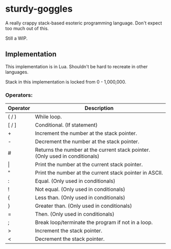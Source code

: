 # sturdy-goggles
A really crappy stack-based esoteric programming language. Don't expect too much out of this.

Still a WIP.

## Implementation
This implementation is in Lua. Shouldn't be hard to recreate in other languages.

Stack in this implementation is locked from 0 - 1,000,000.

### Operators:
| Operator | Description |
| -------- | ----------- |
| ( / )    | While loop.  |
| [ / ]    | Conditional. (If statement) |
| +        | Increment the number at the stack pointer. |
| -        | Decrement the number at the stack pointer. |
| #        | Returns the number at the current stack pointer. (Only used in conditionals)
| \|       | Print the number at the current stack pointer. |
| \"       | Print the number at the current stack pointer in ASCII. |
| :        | Equal. (Only used in conditionals) |
| !        | Not equal. (Only used in conditionals) |
| {        | Less than. (Only used in conditionals) |
| }        | Greater than. (Only used in conditionals) |
| =        | Then. (Only used in conditionals) |
| ;        | Break loop/terminate the program if not in a loop. |
| >        | Increment the stack pointer. |
| <        | Decrement the stack pointer. |
